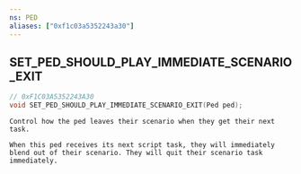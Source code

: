 ```yaml
---
ns: PED
aliases: ["0xf1c03a5352243a30"]
---
```

## SET_PED_SHOULD_PLAY_IMMEDIATE_SCENARIO_EXIT

```c
// 0xF1C03A5352243A30
void SET_PED_SHOULD_PLAY_IMMEDIATE_SCENARIO_EXIT(Ped ped);
```

```
Control how the ped leaves their scenario when they get their next task.

When this ped receives its next script task, they will immediately blend out of their scenario. They will quit their scenario task immediately.
```
